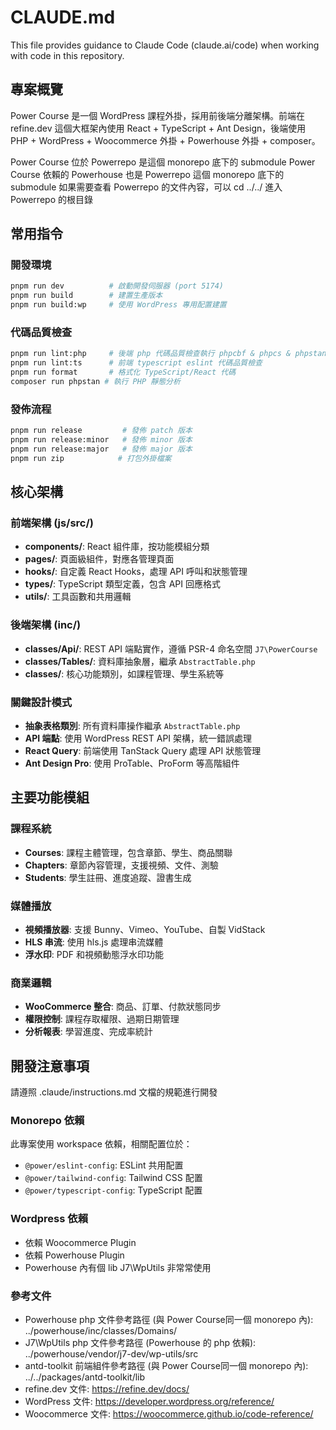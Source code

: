 # CLAUDE.md

This file provides guidance to Claude Code (claude.ai/code) when working with code in this repository.

## 專案概覽

Power Course 是一個 WordPress 課程外掛，採用前後端分離架構。前端在 refine.dev 這個大框架內使用 React + TypeScript + Ant Design，後端使用 PHP + WordPress + Woocommerce 外掛 + Powerhouse 外掛 + composer。

Power Course 位於 Powerrepo 是這個 monorepo 底下的 submodule
Power Course 依賴的 Powerhouse 也是 Powerrepo 這個 monorepo 底下的 submodule
如果需要查看 Powerrepo 的文件內容，可以 cd ../../ 進入 Powerrepo 的根目錄

## 常用指令

### 開發環境
```bash
pnpm run dev          # 啟動開發伺服器 (port 5174)
pnpm run build        # 建置生產版本
pnpm run build:wp     # 使用 WordPress 專用配置建置
```

### 代碼品質檢查
```bash
pnpm run lint:php     # 後端 php 代碼品質檢查執行 phpcbf & phpcs & phpstan
pnpm run lint:ts      # 前端 typescript eslint 代碼品質檢查
pnpm run format       # 格式化 TypeScript/React 代碼
composer run phpstan # 執行 PHP 靜態分析
```

### 發佈流程
```bash
pnpm run release         # 發佈 patch 版本
pnpm run release:minor   # 發佈 minor 版本
pnpm run release:major   # 發佈 major 版本
pnpm run zip            # 打包外掛檔案
```

## 核心架構

### 前端架構 (js/src/)
- **components/**: React 組件庫，按功能模組分類
- **pages/**: 頁面級組件，對應各管理頁面
- **hooks/**: 自定義 React Hooks，處理 API 呼叫和狀態管理
- **types/**: TypeScript 類型定義，包含 API 回應格式
- **utils/**: 工具函數和共用邏輯

### 後端架構 (inc/)
- **classes/Api/**: REST API 端點實作，遵循 PSR-4 命名空間 `J7\PowerCourse`
- **classes/Tables/**: 資料庫抽象層，繼承 `AbstractTable.php`
- **classes/**: 核心功能類別，如課程管理、學生系統等

### 關鍵設計模式
- **抽象表格類別**: 所有資料庫操作繼承 `AbstractTable.php`
- **API 端點**: 使用 WordPress REST API 架構，統一錯誤處理
- **React Query**: 前端使用 TanStack Query 處理 API 狀態管理
- **Ant Design Pro**: 使用 ProTable、ProForm 等高階組件

## 主要功能模組

### 課程系統
- **Courses**: 課程主體管理，包含章節、學生、商品關聯
- **Chapters**: 章節內容管理，支援視頻、文件、測驗
- **Students**: 學生註冊、進度追蹤、證書生成

### 媒體播放
- **視頻播放器**: 支援 Bunny、Vimeo、YouTube、自製 VidStack
- **HLS 串流**: 使用 hls.js 處理串流媒體
- **浮水印**: PDF 和視頻動態浮水印功能

### 商業邏輯
- **WooCommerce 整合**: 商品、訂單、付款狀態同步
- **權限控制**: 課程存取權限、過期日期管理
- **分析報表**: 學習進度、完成率統計

## 開發注意事項
請遵照 .claude/instructions.md 文檔的規範進行開發

### Monorepo 依賴
此專案使用 workspace 依賴，相關配置位於：
- `@power/eslint-config`: ESLint 共用配置
- `@power/tailwind-config`: Tailwind CSS 配置
- `@power/typescript-config`: TypeScript 配置


### Wordpress 依賴
- 依賴 Woocommerce Plugin
- 依賴 Powerhouse Plugin
- Powerhouse 內有個 lib J7\WpUtils 非常常使用

### 參考文件
- Powerhouse php 文件參考路徑 (與 Power Course同一個 monorepo 內): ../powerhouse/inc/classes/Domains/
- J7\WpUtils php 文件參考路徑 (Powerhouse 的 php 依賴): ../powerhouse/vendor/j7-dev/wp-utils/src
- antd-toolkit 前端組件參考路徑 (與 Power Course同一個 monorepo 內): ../../packages/antd-toolkit/lib
- refine.dev 文件: https://refine.dev/docs/
- WordPress 文件: https://developer.wordpress.org/reference/
- Woocommerce 文件: https://woocommerce.github.io/code-reference/
